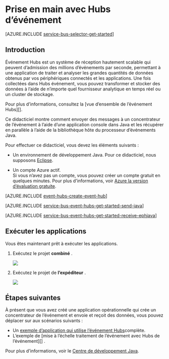 <properties
    pageTitle="Prise en main avec Hubs événement en Java | Microsoft Azure"
    description="Suivez ce didacticiel pour commencer à utiliser Azure événement Hubs ; envoi d’événements avec Java et leur réception à l’aide de la EventProcessorHost."
    services="event-hubs"
    documentationCenter=""
    authors="jtaubensee"
    manager="timlt"
    editor=""/>

<tags
    ms.service="event-hubs"
    ms.workload="core"
    ms.tgt_pltfrm="na"
    ms.devlang="na"
    ms.topic="article"
    ms.date="09/27/2016"
    ms.author="jotaub;sethm"/>

# <a name="get-started-with-event-hubs"></a>Prise en main avec Hubs d’événement

[AZURE.INCLUDE [service-bus-selector-get-started](../../includes/service-bus-selector-get-started.md)]

## <a name="introduction"></a>Introduction

Événement Hubs est un système de réception hautement scalable qui peuvent d’admission des millions d’événements par seconde, permettant à une application de traiter et analyser les grandes quantités de données obtenus par vos périphériques connectés et les applications. Une fois collectées dans Hubs événement, vous pouvez transformer et stocker des données à l’aide de n’importe quel fournisseur analytique en temps réel ou un cluster de stockage.

Pour plus d’informations, consultez la [vue d’ensemble de l’événement Hubs][].

Ce didacticiel montre comment envoyer des messages à un concentrateur de l’événement à l’aide d’une application console dans Java et les récupérer en parallèle à l’aide de la bibliothèque hôte du processeur d’événements Java.

Pour effectuer ce didacticiel, vous devez les éléments suivants :

+ Un environnement de développement Java. Pour ce didacticiel, nous supposons [Eclipse](https://www.eclipse.org/).

+ Un compte Azure actif. <br/>Si vous n’avez pas un compte, vous pouvez créer un compte gratuit en quelques minutes. Pour plus d’informations, voir <a href="http://azure.microsoft.com/pricing/free-trial/?WT.mc_id=A0E0E5C02&amp;returnurl=http%3A%2F%2Fazure.microsoft.com%2Fen-us%2Fdevelop%2Fmobile%2Ftutorials%2Fget-started%2F" target="_blank">Azure la version d’évaluation gratuite</a>.

[AZURE.INCLUDE [event-hubs-create-event-hub](../../includes/event-hubs-create-event-hub.md)]

[AZURE.INCLUDE [service-bus-event-hubs-get-started-send-java](../../includes/service-bus-event-hubs-get-started-send-java.md)]

[AZURE.INCLUDE [service-bus-event-hubs-get-started-receive-ephjava](../../includes/service-bus-event-hubs-get-started-receive-ephjava.md)]

## <a name="run-the-applications"></a>Exécuter les applications

Vous êtes maintenant prêt à exécuter les applications.

1.  Exécutez le projet **combiné** .

    ![][21]

2.  Exécutez le projet de **l’expéditeur** .

    ![][22]

## <a name="next-steps"></a>Étapes suivantes

À présent que vous avez créé une application opérationnelle qui crée un concentrateur de l’événement et envoie et reçoit des données, vous pouvez déplacer sur aux scénarios suivants :

- Un [exemple d’application qui utilise l’événement Hubs][]complète.
- L’exemple de [mise à l’échelle traitement de l’événement avec Hubs de l’événement][] .

Pour plus d’informations, voir le [Centre de développement Java](/develop/java/).

<!-- Images. -->
[21]: ./media/event-hubs-java-ephjava-getstarted/ephjava.png
[22]: ./media/event-hubs-java-ephjava-getstarted/java-send.png

<!-- Links -->
[Azure classic portal]: https://manage.windowsazure.com/
[Vue d’ensemble des Hubs événement]: event-hubs-overview.md
[exemple d’application qui utilise l’événement Hubs]: https://code.msdn.microsoft.com/Service-Bus-Event-Hub-286fd097
[Évoluer de traitement de l’événement avec Hubs d’événement]: https://code.msdn.microsoft.com/Service-Bus-Event-Hub-45f43fc3
 
